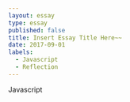 ```yaml
---
layout: essay
type: essay
published: false
title: Insert Essay Title Here~~
date: 2017-09-01
labels:
  - Javascript
  - Reflection
---
```


Javascript
